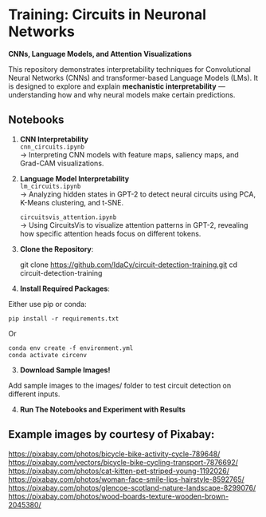 # Training: Circuits in Neuronal Networks
**CNNs, Language Models, and Attention Visualizations**

This repository demonstrates interpretability techniques for Convolutional Neural Networks (CNNs) and transformer-based Language Models (LMs). It is designed to explore and explain **mechanistic interpretability** — understanding how and why neural models make certain predictions.

## Notebooks

1. **CNN Interpretability**  
    `cnn_circuits.ipynb`  
    -> Interpreting CNN models with feature maps, saliency maps, and Grad-CAM visualizations.

2. **Language Model Interpretability**  
    `lm_circuits.ipynb`  
    -> Analyzing hidden states in GPT-2 to detect neural circuits using PCA, K-Means clustering, and t-SNE.

    `circuitsvis_attention.ipynb`  
   -> Using CircuitsVis to visualize attention patterns in GPT-2, revealing how specific attention heads focus on different tokens.

1. **Clone the Repository**:

    git clone https://github.com/IdaCy/circuit-detection-training.git
    cd circuit-detection-training

2. **Install Required Packages**:

Either use pip or conda:

    pip install -r requirements.txt

Or

    conda env create -f environment.yml
    conda activate circenv

3. **Download Sample Images!**

Add sample images to the images/ folder to test circuit detection on different inputs.

4. **Run The Notebooks and Experiment with Results**

## Example images by courtesy of Pixabay:
https://pixabay.com/photos/bicycle-bike-activity-cycle-789648/  
https://pixabay.com/vectors/bicycle-bike-cycling-transport-7876692/  
https://pixabay.com/photos/cat-kitten-pet-striped-young-1192026/  
https://pixabay.com/photos/woman-face-smile-lips-hairstyle-8592765/  
https://pixabay.com/photos/glencoe-scotland-nature-landscape-8299076/  
https://pixabay.com/photos/wood-boards-texture-wooden-brown-2045380/  

